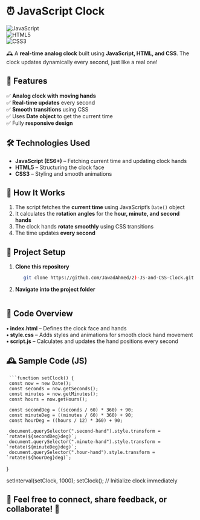 # ⏰ JavaScript Clock  

![JavaScript](https://img.shields.io/badge/JavaScript-ES6+-yellow?style=for-the-badge&logo=javascript)  
![HTML5](https://img.shields.io/badge/HTML5-orange?style=for-the-badge&logo=html5)  
![CSS3](https://img.shields.io/badge/CSS3-blue?style=for-the-badge&logo=css3)  

🕰️ A **real-time analog clock** built using **JavaScript, HTML, and CSS**. The clock updates dynamically every second, just like a real one!  

## 📌 Features  
✅ **Analog clock with moving hands**  
✅ **Real-time updates** every second  
✅ **Smooth transitions** using CSS  
✅ Uses **Date object** to get the current time  
✅ Fully **responsive design**  

## 🛠️ Technologies Used  
- **JavaScript (ES6+)** – Fetching current time and updating clock hands  
- **HTML5** – Structuring the clock face  
- **CSS3** – Styling and smooth animations  

## 🎯 How It Works  
1. The script fetches the **current time** using JavaScript’s `Date()` object  
2. It calculates the **rotation angles** for the **hour, minute, and second hands**  
3. The clock hands **rotate smoothly** using CSS transitions  
4. The time updates **every second**  

## 📂 Project Setup  
1. **Clone this repository**  
   ```sh
      git clone https://github.com/JawadAhmed/2)-JS-and-CSS-Clock.git     
2. **Navigate into the project folder**
   ```cd 2)-JS-and-CSS-Clock.git   

## 📝 Code Overview
**• index.html** – Defines the clock face and hands   
**• style.css** – Adds styles and animations for smooth clock hand movement   
**• script.js** – Calculates and updates the hand positions every second     

## 🕰️ Sample Code (JS)
     ```function setClock() {
     const now = new Date();
     const seconds = now.getSeconds();
     const minutes = now.getMinutes();
     const hours = now.getHours();

     const secondDeg = ((seconds / 60) * 360) + 90;
     const minuteDeg = ((minutes / 60) * 360) + 90;
     const hourDeg = ((hours / 12) * 360) + 90;

     document.querySelector(".second-hand").style.transform = `rotate(${secondDeg}deg)`;
     document.querySelector(".minute-hand").style.transform = `rotate(${minuteDeg}deg)`;
     document.querySelector(".hour-hand").style.transform = `rotate(${hourDeg}deg)`;
  }

  setInterval(setClock, 1000);
  setClock(); // Initialize clock immediately

## 💬 Feel free to connect, share feedback, or collaborate! 🚀


